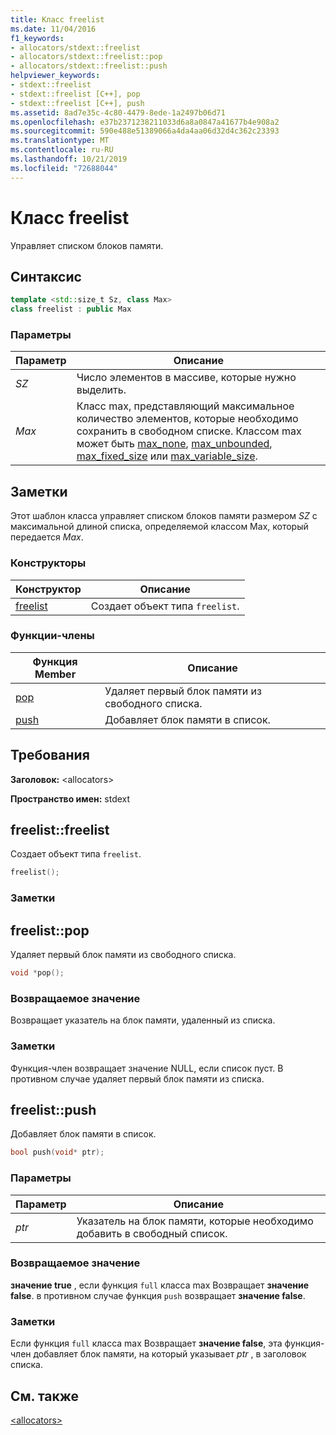 ```yaml
---
title: Класс freelist
ms.date: 11/04/2016
f1_keywords:
- allocators/stdext::freelist
- allocators/stdext::freelist::pop
- allocators/stdext::freelist::push
helpviewer_keywords:
- stdext::freelist
- stdext::freelist [C++], pop
- stdext::freelist [C++], push
ms.assetid: 8ad7e35c-4c80-4479-8ede-1a2497b06d71
ms.openlocfilehash: e37b2371238211033d6a8a0847a41677b4e908a2
ms.sourcegitcommit: 590e488e51389066a4da4aa06d32d4c362c23393
ms.translationtype: MT
ms.contentlocale: ru-RU
ms.lasthandoff: 10/21/2019
ms.locfileid: "72688044"
---
```

# <a name="freelist-class"></a>Класс freelist

Управляет списком блоков памяти.

## <a name="syntax"></a>Синтаксис

```cpp
template <std::size_t Sz, class Max>
class freelist : public Max
```

### <a name="parameters"></a>Параметры

|Параметр|Описание|
|---------------|-----------------|
|*SZ*|Число элементов в массиве, которые нужно выделить.|
|*Max*|Класс max, представляющий максимальное количество элементов, которые необходимо сохранить в свободном списке. Классом max может быть [max_none](../standard-library/max-none-class.md), [max_unbounded](../standard-library/max-unbounded-class.md), [max_fixed_size](../standard-library/max-fixed-size-class.md) или [max_variable_size](../standard-library/max-variable-size-class.md).|

## <a name="remarks"></a>Заметки

Этот шаблон класса управляет списком блоков памяти размером *SZ* с максимальной длиной списка, определяемой классом Max, который передается *Max*.

### <a name="constructors"></a>Конструкторы

|Конструктор|Описание|
|-|-|
|[freelist](#freelist)|Создает объект типа `freelist`.|

### <a name="member-functions"></a>Функции-члены

|Функция Member|Описание|
|-|-|
|[pop](#pop)|Удаляет первый блок памяти из свободного списка.|
|[push](#push)|Добавляет блок памяти в список.|

## <a name="requirements"></a>Требования

**Заголовок:** \<allocators>

**Пространство имен:** stdext

## <a name="freelist"></a>  freelist::freelist

Создает объект типа `freelist`.

```cpp
freelist();
```

### <a name="remarks"></a>Заметки

## <a name="pop"></a>  freelist::pop

Удаляет первый блок памяти из свободного списка.

```cpp
void *pop();
```

### <a name="return-value"></a>Возвращаемое значение

Возвращает указатель на блок памяти, удаленный из списка.

### <a name="remarks"></a>Заметки

Функция-член возвращает значение NULL, если список пуст. В противном случае удаляет первый блок памяти из списка.

## <a name="push"></a>  freelist::push

Добавляет блок памяти в список.

```cpp
bool push(void* ptr);
```

### <a name="parameters"></a>Параметры

|Параметр|Описание|
|---------------|-----------------|
|*ptr*|Указатель на блок памяти, которые необходимо добавить в свободный список.|

### <a name="return-value"></a>Возвращаемое значение

**значение true** , если функция `full` класса max Возвращает **значение false**. в противном случае функция `push` возвращает **значение false**.

### <a name="remarks"></a>Заметки

Если функция `full` класса max Возвращает **значение false**, эта функция-член добавляет блок памяти, на который указывает *ptr* , в заголовок списка.

## <a name="see-also"></a>См. также

[\<allocators>](../standard-library/allocators-header.md)

